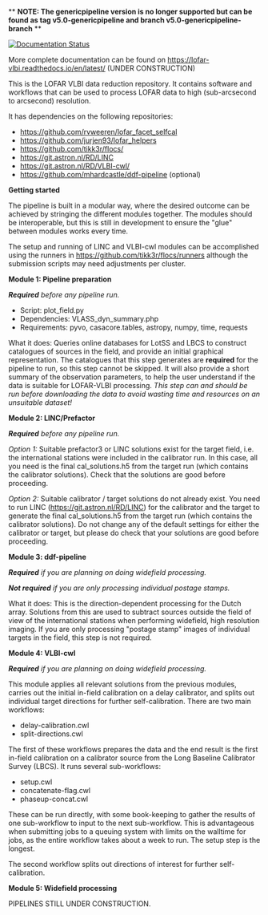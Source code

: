 

** **NOTE: The genericpipeline version is no longer supported but can be found as tag v5.0-genericpipeline and branch v5.0-genericpipeline-branch** **

[![Documentation Status](https://readthedocs.org/projects/lofar-vlbi/badge/?version=latest)](https://lofar-vlbi.readthedocs.io/en/latest/?badge=latest)

More complete documentation can be found on https://lofar-vlbi.readthedocs.io/en/latest/ (UNDER CONSTRUCTION)


This is the LOFAR VLBI data reduction repository. It contains software and workflows that can be used to process LOFAR data to high (sub-arcsecond to arcsecond) resolution. 

It has dependencies on the following repositories:
- https://github.com/rvweeren/lofar_facet_selfcal
- https://github.com/jurjen93/lofar_helpers
- https://github.com/tikk3r/flocs/
- https://git.astron.nl/RD/LINC
- https://git.astron.nl/RD/VLBI-cwl/
- https://github.com/mhardcastle/ddf-pipeline (optional)

**Getting started**

The pipeline is built in a modular way, where the desired outcome can be achieved by stringing the different modules together. The modules should be interoperable, but this is still in development to ensure the "glue" between modules works every time.

The setup and running of LINC and VLBI-cwl modules can be accomplished using the runners in https://github.com/tikk3r/flocs/runners although the submission scripts may need adjustments per cluster. 

__Module 1: Pipeline preparation__

***Required** before any pipeline run.*
- Script: plot_field.py 
- Dependencies: VLASS_dyn_summary.php
- Requirements: pyvo, casacore.tables, astropy, numpy, time, requests

What it does: Queries online databases for LotSS and LBCS to construct catalogues of sources in the field, and provide an initial graphical representation. The catalogues that this step generates are **required** for the pipeline to run, so this step cannot be skipped. It will also provide a short summary of the observation parameters, to help the user understand if the data is suitable for LOFAR-VLBI processing. *This step can and should be run before downloading the data to avoid wasting time and resources on an unsuitable dataset!*

__Module 2: LINC/Prefactor__

***Required** before any pipeline run.*

*Option 1:* Suitable prefactor3 or LINC solutions exist for the target field, i.e. the international stations were included in the calibrator run. In this case, all you need is the final cal_solutions.h5 from the target run (which contains the calibrator solutions). Check that the solutions are good before proceeding. 

*Option 2:* Suitable calibrator / target solutions do not already exist. You need to run LINC (https://git.astron.nl/RD/LINC) for the calibrator and the target to generate the final cal_solutions.h5 from the target run (which contains the calibrator solutions). Do not change any of the default settings for either the calibrator or target, but please do check that your solutions are good before proceeding.

__Module 3: ddf-pipeline__

***Required** if you are planning on doing widefield processing.*

***Not required** if you are only processing individual postage stamps.*

What it does: This is the direction-dependent processing for the Dutch array. Solutions from this are used to subtract sources outside the field of view of the international stations when performing widefield, high resolution imaging.  If you are only processing "postage stamp" images of individual targets in the field, this step is not required.

__Module 4: VLBI-cwl__

***Required** if you are planning on doing widefield processing.*

This module applies all relevant solutions from the previous modules, carries out the initial in-field calibration on a delay calibrator, and splits out individual target directions for further self-calibration. There are two main workflows:

- delay-calibration.cwl
- split-directions.cwl

The first of these workflows prepares the data and the end result is the first in-field calibration on a calibrator source from the Long Baseline Calibrator Survey (LBCS).  It runs several sub-workflows:

- setup.cwl
- concatenate-flag.cwl
- phaseup-concat.cwl

These can be run directly, with some book-keeping to gather the results of one sub-workflow to input to the next sub-workflow. This is advantageous when submitting jobs to a queuing system with limits on the walltime for jobs, as the entire workflow takes about a week to run. The setup step is the longest. 

The second workflow splits out directions of interest for further self-calibration. 

__Module 5: Widefield processing__

PIPELINES STILL UNDER CONSTRUCTION.











